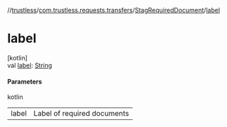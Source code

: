 //[trustless](../../../index.md)/[com.trustless.requests.transfers](../index.md)/[StagRequiredDocument](index.md)/[label](label.md)

# label

[kotlin]\
val [label](label.md): [String](https://kotlinlang.org/api/latest/jvm/stdlib/kotlin/-string/index.html)

#### Parameters

kotlin

| | |
|---|---|
| label | Label of required documents |
